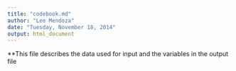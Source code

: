 ```yaml
---
title: "codebook.md"
author: "Lee Mendoza"
date: "Tuesday, November 18, 2014"
output: html_document
---
```


**This file describes the data used for input and the variables in the output file